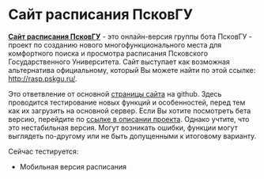 # Сайт расписания ПсковГУ

**[Сайт расписания ПсковГУ](https://mrgick.github.io/rasp_pskgu/index.html)** - это онлайн-версия группы бота ПсковГУ - проект по созданию нового многофункционального
места для комфортного поиска и просмотра расписания Псковского Государственного Университета. Сайт выступает как возможная альтернатива официальному, который Вы можете 
найти по этой ссылке: http://rasp.pskgu.ru/. 

Это ответвление от основной [страницы сайта](https://github.com/mrgick/rasp_pskgu) на github. Здесь проводится тестирование новых функций и особенностей, перед тем 
как их загрузить на основной сервер. Если Вы хотите посмотреть бета версию, перейдите по [ссылке в описании проекта](https://whiterain7.github.io/rasp_pskgu/index.html). Однако учтите, что это нестабильная версия. Могут возникать ошибки, функции могут выглядеть 
по-другому или не быть допущенными к итоговому варианту.

Сейчас тестируется:

- Мобильная версия расписания
